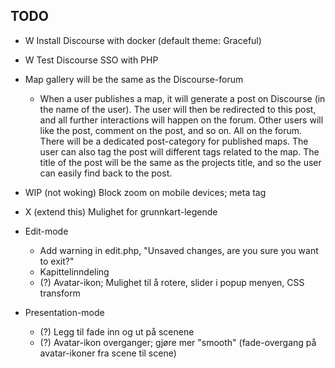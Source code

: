 ## TODO


- W Install Discourse with docker (default theme: Graceful)
- W Test Discourse SSO with PHP
- Map gallery will be the same as the Discourse-forum
	- When a user publishes a map, it will generate a post on Discourse (in the name of the user).
	  The user will then be redirected to this post, and all further interactions will happen on the forum.
	  Other users will like the post, comment on the post, and so on. All on the forum.
	  There will be a dedicated post-category for published maps.
	  The user can also tag the post will different tags related to the map.
	  The title of the post will be the same as the projects title, and so the user can easily find back to the post.







- WIP (not woking) Block zoom on mobile devices; meta tag
- X (extend this) Mulighet for grunnkart-legende

- Edit-mode
	- Add warning in edit.php, "Unsaved changes, are you sure you want to exit?"
	- Kapittelinndeling
	- (?) Avatar-ikon; Mulighet til å rotere, slider i popup menyen, CSS transform

- Presentation-mode
	- (?) Legg til fade inn og ut på scenene
	- (?) Avatar-ikon overganger; gjøre mer "smooth" (fade-overgang på avatar-ikoner fra scene til scene)

